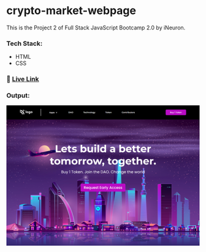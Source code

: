 # crypto-market-webpage

This is the Project 2 of Full Stack JavaScript Bootcamp 2.0 by iNeuron.

### Tech Stack:

- HTML
- CSS

### :rocket: [Live Link](https://crypto-market-webpage.netlify.app/)

### Output:

![crypto-market-output](crypto-market-output.png)
